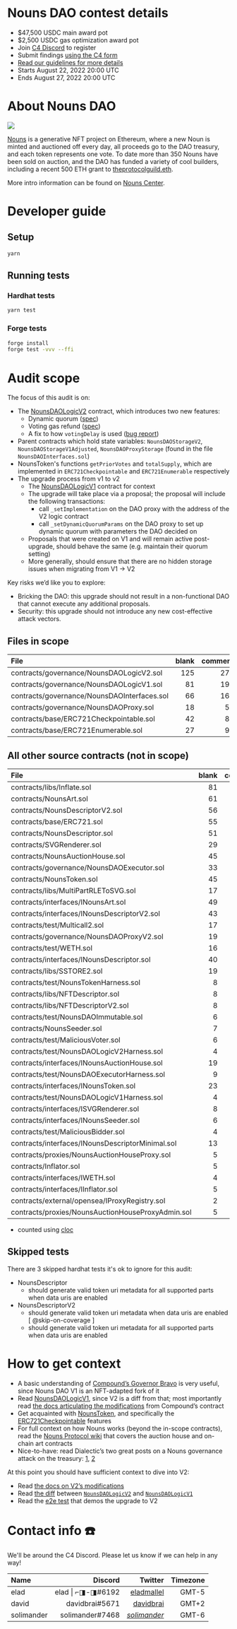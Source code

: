 # Nouns DAO contest details

- $47,500 USDC main award pot
- $2,500 USDC gas optimization award pot
- Join [C4 Discord](https://discord.gg/code4rena) to register
- Submit findings [using the C4 form](https://code4rena.com/contests/2022-08-nouns-dao-contest/submit)
- [Read our guidelines for more details](https://docs.code4rena.com/roles/wardens)
- Starts August 22, 2022 20:00 UTC
- Ends August 27, 2022 20:00 UTC

# About Nouns DAO

![](https://i.imgur.com/ZTZrWxw.png)

[Nouns](https://nouns.wtf) is a generative NFT project on Ethereum, where a new Noun is minted and auctioned off every day, all proceeds go to the DAO treasury, and each token represents one vote. To date more than 350 Nouns have been sold on auction, and the DAO has funded a variety of cool builders, including a recent 500 ETH grant to [theprotocolguild.eth](https://nouns.wtf/vote/108).

More intro information can be found on [Nouns Center](https://nouns.center/).

# Developer guide

## Setup

```sh
yarn
```

## Running tests

### Hardhat tests

```sh
yarn test
```

### Forge tests

```sh
forge install
forge test -vvv --ffi
```

# Audit scope

The focus of this audit is on:

- The [NounsDAOLogicV2](https://github.com/code-423n4/2022-08-nounsdao/blob/c1c7c6201d0247f92472419ff657b570f9104565/contracts/governance/NounsDAOLogicV2.sol) contract, which introduces two new features:
  - Dynamic quorum ([spec](https://github.com/nounsDAO/nouns-tech/tree/main/dynamic-quorum))
  - Voting gas refund ([spec](https://github.com/nounsDAO/nouns-tech/tree/main/vote-refund))
  - A fix to how `votingDelay` is used ([bug report](https://github.com/nounsDAO/nouns-diligence/blob/main/reports/proposal-58.md#major))
- Parent contracts which hold state variables: `NounsDAOStorageV2`, `NounsDAOStorageV1Adjusted`, `NounsDAOProxyStorage` (found in the file `NounsDAOInterfaces.sol`)
- NounsToken's functions `getPriorVotes` and `totalSupply`, which are implemented in `ERC721Checkpointable` and `ERC721Enumerable` respectively
- The upgrade process from v1 to v2
  - The [NounsDAOLogicV1](https://github.com/code-423n4/2022-08-nounsdao/blob/c1c7c6201d0247f92472419ff657b570f9104565/contracts/governance/NounsDAOLogicV1.sol) contract for context
  - The upgrade will take place via a proposal; the proposal will include the following transactions:
    - call `_setImplementation` on the DAO proxy with the address of the V2 logic contract
    - call `_setDynamicQuorumParams` on the DAO proxy to set up dynamic quorum with parameters the DAO decided on
  - Proposals that were created on V1 and will remain active post-upgrade, should behave the same (e.g. maintain their quorum setting)
  - More generally, should ensure that there are no hidden storage issues when migrating from V1 → V2

Key risks we’d like you to explore:

- Bricking the DAO: this upgrade should not result in a non-functional DAO that cannot execute any additional proposals.
- Security: this upgrade should not introduce any new cost-effective attack vectors.

## Files in scope

| File                                        | blank | comment | code |
| :------------------------------------------ | ----: | ------: | ---: |
| contracts/governance/NounsDAOLogicV2.sol    |   125 |     276 |  630 |
| contracts/governance/NounsDAOLogicV1.sol    |    81 |     199 |  403 |
| contracts/governance/NounsDAOInterfaces.sol |    66 |     164 |  210 |
| contracts/governance/NounsDAOProxy.sol      |    18 |      56 |   67 |
| contracts/base/ERC721Checkpointable.sol     |    42 |      82 |  165 |
| contracts/base/ERC721Enumerable.sol         |    27 |      91 |   69 |

## All other source contracts (not in scope)

| File                                              | blank | comment | code |
| :------------------------------------------------ | ----: | ------: | ---: |
| contracts/libs/Inflate.sol                        |    81 |     171 |  618 |
| contracts/NounsArt.sol                            |    61 |     175 |  214 |
| contracts/NounsDescriptorV2.sol                   |    56 |     213 |  201 |
| contracts/base/ERC721.sol                         |    55 |     202 |  198 |
| contracts/NounsDescriptor.sol                     |    51 |     140 |  160 |
| contracts/SVGRenderer.sol                         |    29 |      47 |  154 |
| contracts/NounsAuctionHouse.sol                   |    45 |      85 |  131 |
| contracts/governance/NounsDAOExecutor.sol         |    33 |      28 |  128 |
| contracts/NounsToken.sol                          |    45 |      99 |  119 |
| contracts/libs/MultiPartRLEToSVG.sol              |    17 |      30 |  111 |
| contracts/interfaces/INounsArt.sol                |    49 |      14 |   89 |
| contracts/interfaces/INounsDescriptorV2.sol       |    43 |      14 |   84 |
| contracts/test/Multicall2.sol                     |    17 |       7 |   77 |
| contracts/governance/NounsDAOProxyV2.sol          |    19 |      58 |   67 |
| contracts/test/WETH.sol                           |    16 |       3 |   54 |
| contracts/interfaces/INounsDescriptor.sol         |    40 |      14 |   45 |
| contracts/libs/SSTORE2.sol                        |    19 |      37 |   44 |
| contracts/test/NounsTokenHarness.sol              |     8 |       1 |   40 |
| contracts/libs/NFTDescriptor.sol                  |     8 |      21 |   38 |
| contracts/libs/NFTDescriptorV2.sol                |     8 |      21 |   38 |
| contracts/test/NounsDAOImmutable.sol              |     6 |       1 |   37 |
| contracts/NounsSeeder.sol                         |     7 |      18 |   32 |
| contracts/test/MaliciousVoter.sol                 |     6 |       1 |   29 |
| contracts/test/NounsDAOLogicV2Harness.sol         |     4 |       1 |   27 |
| contracts/interfaces/INounsAuctionHouse.sol       |    19 |      20 |   26 |
| contracts/test/NounsDAOExecutorHarness.sol        |     9 |       1 |   26 |
| contracts/interfaces/INounsToken.sol              |    23 |      14 |   25 |
| contracts/test/NounsDAOLogicV1Harness.sol         |     4 |       1 |   23 |
| contracts/interfaces/ISVGRenderer.sol             |     8 |      14 |   14 |
| contracts/interfaces/INounsSeeder.sol             |     6 |      14 |   12 |
| contracts/test/MaliciousBidder.sol                |     4 |       1 |   12 |
| contracts/interfaces/INounsDescriptorMinimal.sol  |    13 |      20 |   11 |
| contracts/proxies/NounsAuctionHouseProxy.sol      |     5 |      14 |    9 |
| contracts/Inflator.sol                            |     5 |      22 |    8 |
| contracts/interfaces/IWETH.sol                    |     4 |       1 |    6 |
| contracts/interfaces/IInflator.sol                |     5 |      14 |    5 |
| contracts/external/opensea/IProxyRegistry.sol     |     2 |       1 |    4 |
| contracts/proxies/NounsAuctionHouseProxyAdmin.sol |     5 |      15 |    3 |

- counted using [cloc](https://github.com/AlDanial/cloc)

## Skipped tests

There are 3 skipped hardhat tests it's ok to ignore for this audit:

- NounsDescriptor
  - should generate valid token uri metadata for all supported parts when data uris are enabled
- NounsDescriptorV2
  - should generate valid token uri metadata when data uris are enabled [ @skip-on-coverage ]
  - should generate valid token uri metadata for all supported parts when data uris are enabled

# How to get context

- A basic understanding of [Compound’s Governor Bravo](https://compound.finance/docs/governance) is very useful, since Nouns DAO V1 is an NFT-adapted fork of it
- Read [NounsDAOLogicV1](https://github.com/code-423n4/2022-08-nounsdao/blob/c1c7c6201d0247f92472419ff657b570f9104565/contracts/governance/NounsDAOLogicV1.sol), since V2 is a diff from that; most importantly read [the docs articulating the modifications](https://github.com/code-423n4/2022-08-nounsdao/blob/c1c7c6201d0247f92472419ff657b570f9104565/contracts/governance/NounsDAOLogicV1.sol#L27) from Compound’s contract
- Get acquainted with [NounsToken](https://github.com/code-423n4/2022-08-nounsdao/blob/c1c7c6201d0247f92472419ff657b570f9104565/contracts/NounsToken.sol), and specifically the [ERC721Checkpointable](https://github.com/code-423n4/2022-08-nounsdao/blob/c1c7c6201d0247f92472419ff657b570f9104565/contracts/base/ERC721Checkpointable.sol) features
- For full context on how Nouns works (beyond the in-scope contracts), read the [Nouns Protocol wiki](https://www.notion.so/32e4f0bf74fe433e927e2ea35e52a507) that covers the auction house and on-chain art contracts
- Nice-to-have: read Dialectic’s two great posts on a Nouns governance attack on the treasury: [1](https://dialectic.ch/editorial/nouns-governance-attack), [2](https://dialectic.ch/editorial/nouns-governance-attack-2)

At this point you should have sufficient context to dive into V2:

- Read [the docs on V2’s modifications](https://github.com/code-423n4/2022-08-nounsdao/blob/c1c7c6201d0247f92472419ff657b570f9104565/contracts/governance/NounsDAOLogicV2.sol#L30)
- Read [the diff](https://gist.github.com/eladmallel/f8ab6b9e5a1bf664666a562b4f6429fd) between [`NounsDAOLogicV2`](https://github.com/code-423n4/2022-08-nounsdao/blob/c1c7c6201d0247f92472419ff657b570f9104565/contracts/governance/NounsDAOLogicV2.sol) and [`NounsDAOLogicV1`](https://github.com/code-423n4/2022-08-nounsdao/blob/c1c7c6201d0247f92472419ff657b570f9104565/contracts/governance/NounsDAOLogicV1.sol)
- Read the [e2e test](https://github.com/code-423n4/2022-08-nounsdao/blob/c1c7c6201d0247f92472419ff657b570f9104565/test/governance/NounsDAO/V2/end2end.test.ts#L255) that demos the upgrade to V2

# Contact info ☎️

We'll be around the C4 Discord. Please let us know if we can help in any way!

| Name       |           Discord |                                          Twitter | Timezone |
| :--------- | ----------------: | -----------------------------------------------: | -------: |
| elad       | elad \| ⌐◨-◨#6192 |     [eladmallel](https://twitter.com/eladmallel) |    GMT-5 |
| david      |    davidbrai#5671 |       [davidbrai](https://twitter.com/davidbrai) |    GMT+2 |
| solimander |   solimander#7468 | [_solimander_](https://twitter.com/_solimander_) |    GMT-6 |
